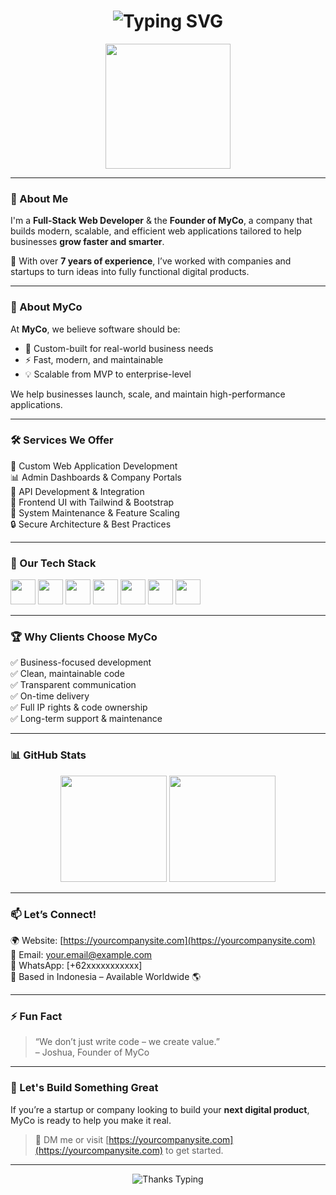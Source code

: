 <h1 align="center">
  <img src="https://readme-typing-svg.herokuapp.com?font=Fira+Code&weight=600&size=28&pause=1000&color=00BFFF&center=true&vCenter=true&width=800&lines=Hi+I'm+Joshua+Wahyu+Novianto!;Founder+of+MyCo.;We+Build+Web+Apps+That+Grow+Businesses" alt="Typing SVG" />
</h1>

<p align="center">
  <img src="https://media.giphy.com/media/3o7aD2saalBwwftBIY/giphy.gif" width="200" />
</p>

---

### 🌟 About Me

I'm a **Full-Stack Web Developer** & the **Founder of MyCo**, a company that builds modern, scalable, and efficient web applications tailored to help businesses **grow faster and smarter**.

💼 With over **7 years of experience**, I’ve worked with companies and startups to turn ideas into fully functional digital products.

---

### 🏢 About MyCo

At **MyCo**, we believe software should be:
- 🔧 Custom-built for real-world business needs
- ⚡ Fast, modern, and maintainable
- 💡 Scalable from MVP to enterprise-level

We help businesses launch, scale, and maintain high-performance applications.

---

### 🛠️ Services We Offer

🚀 Custom Web Application Development  
📊 Admin Dashboards & Company Portals  
🔗 API Development & Integration  
🎨 Frontend UI with Tailwind & Bootstrap  
🔄 System Maintenance & Feature Scaling  
🔒 Secure Architecture & Best Practices

---

### 🧠 Our Tech Stack

<p align="left">
  <img src="https://cdn.jsdelivr.net/gh/devicons/devicon/icons/php/php-original.svg" width="40" />
  <img src="https://cdn.jsdelivr.net/gh/devicons/devicon/icons/laravel/laravel-plain-wordmark.svg" width="40" />
  <img src="https://cdn.jsdelivr.net/gh/devicons/devicon/icons/javascript/javascript-original.svg" width="40" />
  <img src="https://cdn.jsdelivr.net/gh/devicons/devicon/icons/nextjs/nextjs-line.svg" width="40" />
  <img src="https://cdn.jsdelivr.net/gh/devicons/devicon/icons/tailwindcss/tailwindcss-plain.svg" width="40" />
  <img src="https://cdn.jsdelivr.net/gh/devicons/devicon/icons/bootstrap/bootstrap-original.svg" width="40" />
  <img src="https://cdn.jsdelivr.net/gh/devicons/devicon/icons/mysql/mysql-original.svg" width="40" />
</p>

---

### 🏆 Why Clients Choose MyCo

✅ Business-focused development  
✅ Clean, maintainable code  
✅ Transparent communication  
✅ On-time delivery  
✅ Full IP rights & code ownership  
✅ Long-term support & maintenance  

---

### 📊 GitHub Stats

<p align="center">
  <img src="https://github-readme-stats.vercel.app/api?username=YOUR_USERNAME&show_icons=true&theme=tokyonight" height="170" />
  <img src="https://github-readme-stats.vercel.app/api/top-langs/?username=YOUR_USERNAME&layout=compact&theme=tokyonight" height="170" />
</p>

---

### 📫 Let’s Connect!

🌍 Website: [https://yourcompanysite.com](https://yourcompanysite.com)  
📧 Email: [your.email@example.com](mailto:your.email@example.com)  
📱 WhatsApp: [+62xxxxxxxxxxx]  
📍 Based in Indonesia – Available Worldwide 🌎  

---

### ⚡ Fun Fact

> “We don’t just write code – we create value.”  
> – Joshua, Founder of MyCo

---

### 📣 Let's Build Something Great

If you’re a startup or company looking to build your **next digital product**, MyCo is ready to help you make it real.

> 💬 DM me or visit [https://yourcompanysite.com](https://yourcompanysite.com) to get started.

---

<p align="center">
  <img src="https://readme-typing-svg.herokuapp.com?font=Fira+Code&duration=3000&pause=1000&color=00FFB2&center=true&vCenter=true&repeat=false&width=800&lines=Thank+you+for+visiting+my+GitHub+profile!+🔥" alt="Thanks Typing" />
</p>
